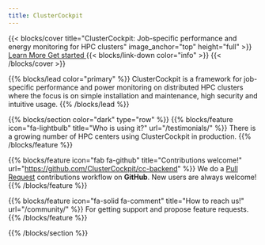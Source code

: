 ```yaml
---
title: ClusterCockpit
---
```


{{< blocks/cover title="ClusterCockpit: Job-specific performance and energy monitoring for HPC clusters" image_anchor="top" height="full" >}}
<a class="btn btn-lg btn-primary me-3 mb-4" href="/docs/">
  Learn More
</a>
<a class="btn btn-lg btn-secondary me-3 mb-4" href="/docs/getting-started/">
  Get started
</a>
{{< blocks/link-down color="info" >}}
{{< /blocks/cover >}}


{{% blocks/lead color="primary" %}}
ClusterCockpit is a framework for job-specific performance and power monitoring on distributed HPC clusters where the focus is on simple installation and maintenance, high security and intuitive usage.
{{% /blocks/lead %}}


{{% blocks/section color="dark" type="row" %}}
{{% blocks/feature icon="fa-lightbulb" title="Who is using it?" url="/testimonials/" %}}
There is a growing number of HPC centers using ClusterCockpit in production.
{{% /blocks/feature %}}


{{% blocks/feature icon="fab fa-github" title="Contributions welcome!" url="https://github.com/ClusterCockpit/cc-backend" %}}
We do a [Pull Request](https://github.com/ClusterCockpit/cc-backend/pulls) contributions workflow on **GitHub**. New users are always welcome!
{{% /blocks/feature %}}


{{% blocks/feature icon="fa-solid fa-comment" title="How to reach us!" url="/community/" %}}
For getting support and propose feature requests.
{{% /blocks/feature %}}


{{% /blocks/section %}}
